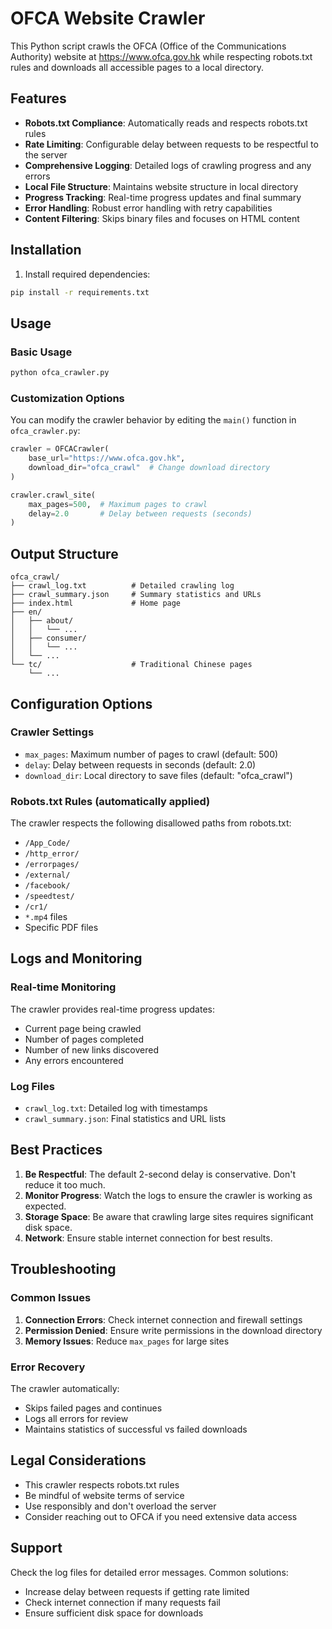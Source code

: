 # OFCA Website Crawler

This Python script crawls the OFCA (Office of the Communications Authority) website at https://www.ofca.gov.hk while respecting robots.txt rules and downloads all accessible pages to a local directory.

## Features

- **Robots.txt Compliance**: Automatically reads and respects robots.txt rules
- **Rate Limiting**: Configurable delay between requests to be respectful to the server
- **Comprehensive Logging**: Detailed logs of crawling progress and any errors
- **Local File Structure**: Maintains website structure in local directory
- **Progress Tracking**: Real-time progress updates and final summary
- **Error Handling**: Robust error handling with retry capabilities
- **Content Filtering**: Skips binary files and focuses on HTML content

## Installation

1. Install required dependencies:
```bash
pip install -r requirements.txt
```

## Usage

### Basic Usage
```bash
python ofca_crawler.py
```

### Customization Options

You can modify the crawler behavior by editing the `main()` function in `ofca_crawler.py`:

```python
crawler = OFCACrawler(
    base_url="https://www.ofca.gov.hk",
    download_dir="ofca_crawl"  # Change download directory
)

crawler.crawl_site(
    max_pages=500,  # Maximum pages to crawl
    delay=2.0       # Delay between requests (seconds)
)
```

## Output Structure

```
ofca_crawl/
├── crawl_log.txt          # Detailed crawling log
├── crawl_summary.json     # Summary statistics and URLs
├── index.html             # Home page
├── en/
│   ├── about/
│   │   └── ...
│   ├── consumer/
│   │   └── ...
│   └── ...
└── tc/                    # Traditional Chinese pages
    └── ...
```

## Configuration Options

### Crawler Settings
- `max_pages`: Maximum number of pages to crawl (default: 500)
- `delay`: Delay between requests in seconds (default: 2.0)
- `download_dir`: Local directory to save files (default: "ofca_crawl")

### Robots.txt Rules (automatically applied)
The crawler respects the following disallowed paths from robots.txt:
- `/App_Code/`
- `/http_error/`
- `/errorpages/`
- `/external/`
- `/facebook/`
- `/speedtest/`
- `/cr1/`
- `*.mp4` files
- Specific PDF files

## Logs and Monitoring

### Real-time Monitoring
The crawler provides real-time progress updates:
- Current page being crawled
- Number of pages completed
- Number of new links discovered
- Any errors encountered

### Log Files
- `crawl_log.txt`: Detailed log with timestamps
- `crawl_summary.json`: Final statistics and URL lists

## Best Practices

1. **Be Respectful**: The default 2-second delay is conservative. Don't reduce it too much.
2. **Monitor Progress**: Watch the logs to ensure the crawler is working as expected.
3. **Storage Space**: Be aware that crawling large sites requires significant disk space.
4. **Network**: Ensure stable internet connection for best results.

## Troubleshooting

### Common Issues

1. **Connection Errors**: Check internet connection and firewall settings
2. **Permission Denied**: Ensure write permissions in the download directory
3. **Memory Issues**: Reduce `max_pages` for large sites

### Error Recovery
The crawler automatically:
- Skips failed pages and continues
- Logs all errors for review
- Maintains statistics of successful vs failed downloads

## Legal Considerations

- This crawler respects robots.txt rules
- Be mindful of website terms of service
- Use responsibly and don't overload the server
- Consider reaching out to OFCA if you need extensive data access

## Support

Check the log files for detailed error messages. Common solutions:
- Increase delay between requests if getting rate limited
- Check internet connection if many requests fail
- Ensure sufficient disk space for downloads